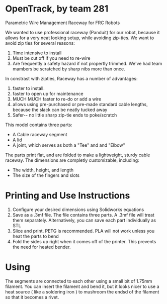 # OpenTrack, by team 281
Parametric Wire Management Raceway for FRC Robots

We wanted to use professional raceway (Panduit) for our robot, because it allows for a very neat looking setup, while avoiding zip-ties.  We want to avoid zip ties for several reasons:

1. Time intensive to install
1. Must be cut off if you need to re-wire
1. Are frequently a safety hazard if not propertly trimmed. We've had team mambers be scratched by sharp nibs more than once.

In constrast with zipties, Raceway has a number of advantages:
1. faster to install. 
1. faster to open up for maintenance
1. MUCH MUCH faster to re-do or add a wire
1. allows using pre-purchased or pre-made standard cable lengths, because the slack can be neatly tucked away
1. Safer-- no little sharp zip-tie ends to poke/scratch


This model contains three parts:

  * A Cable raceway segment
  * A lid
  * A joint, which serves as both a "Tee" and and "Elbow"

The parts print flat, and are folded to make a lightweight, sturdy cable raceway. The dimensions are completly customizable, including:

  * The width, height, and length
  * The size of the fingers and slots
  
# Printing and Use Instructions

1. Configure your desired dimensions using Solidworks equations
1. Save as a .3mf file. The file contains three parts. A .3mf file will treat them separately. Alternatively, you can save each part individually as STL
1. Slice and print. PETG is recommended. PLA will not work unless you heat the parts to bend
1. Fold the sides up right when it comes off of the printer. This prevents the need for  heated bender.

# Using

The segments are connected to each other using a small bit of 1.75mm filament.  You can insert the filament and bend it, but it looks nicer to use a heat source ( like a soldering iron ) to mushroom the endsd of the filament so that it becomes a rivet.


